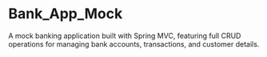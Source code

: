 # Bank_App_Mock
A mock banking application built with Spring MVC, featuring full CRUD operations for managing bank accounts, transactions, and customer details.
